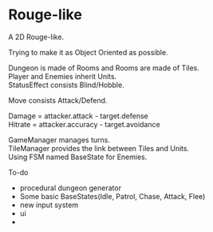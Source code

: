 # Rouge-like
A 2D Rouge-like.  

Trying to make it as Object Oriented as possible.  

Dungeon is made of Rooms and Rooms are made of Tiles.  
Player and Enemies inherit Units.  
StatusEffect consists Blind/Hobble.

Move consists Attack/Defend.  

Damage = attacker.attack - target.defense  
Hitrate = attacker.accuracy - target.avoidance  

GameManager manages turns.  
TileManager provides the link between Tiles and Units.  
Using FSM named BaseState for Enemies.

To-do
- procedural dungeon generator
- Some basic BaseStates(Idle, Patrol, Chase, Attack, Flee)
- new input system
- ui
- 

